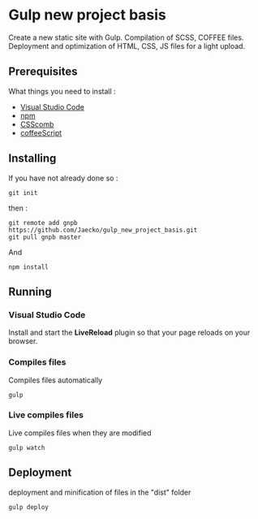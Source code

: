 ﻿# Gulp new project basis

Create a new static site with Gulp. Compilation of SCSS, COFFEE files. Deployment and optimization of HTML, CSS, JS files for a light upload.

## Prerequisites

What things you need to install :

- [Visual Studio Code](https://code.visualstudio.com/download)
- [npm](https://docs.npmjs.com/cli/install)
- [CSScomb](https://www.npmjs.com/package/csscomb)
- [coffeeScript](https://coffeescript.org/)

## Installing

If you have not already done so :

```
git init
```

then :

```
git remote add gnpb https://github.com/Jaecko/gulp_new_project_basis.git
git pull gnpb master
```

And

```
npm install
```

## Running

### Visual Studio Code

Install and start the **LiveReload** plugin so that your page reloads on your browser.

### Compiles files

Compiles files automatically

```
gulp
```

### Live compiles files

Live compiles files when they are modified

```
gulp watch
```

## Deployment

deployment and minification of files in the "dist" folder

```
gulp deploy
```
